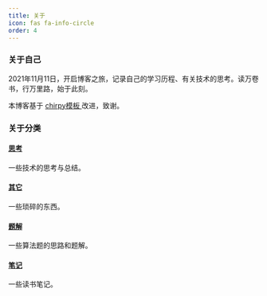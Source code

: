 ```yaml
---
title: 关于
icon: fas fa-info-circle
order: 4
---
```


### 关于自己

2021年11月11日，开启博客之旅，记录自己的学习历程、有关技术的思考。读万卷书，行万里路，始于此刻。

本博客基于 [chirpy模板 ](https://github.com/cotes2020/jekyll-theme-chirpy) 改进，致谢。

### 关于分类

#### [思考](/categories/思考/)

一些技术的思考与总结。

#### [其它](/categories/其它/)

一些琐碎的东西。

#### [题解](/categories/题解/)

一些算法题的思路和题解。

#### [笔记](/categories/笔记/)

一些读书笔记。

